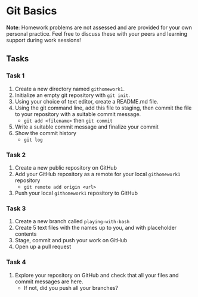 # Git Basics

**Note**: Homework problems are not assessed and are provided for your own personal practice. Feel free to discuss these with your peers and learning support during work sessions!

## Tasks
### Task 1
1. Create a new directory named `githomework1`.
2. Initialize an empty git repository with `git init`.
3. Using your choice of text editor, create a README.md file.
4. Using the git command line, add this file to staging, then commit the file to your repository with a suitable commit message.
    * `git add <filename>` then `git commit`
5. Write a suitable commit message and finalize your commit
8. Show the commit history
    * `git log`


### Task 2
1. Create a new public repository on GitHub
2. Add your GitHub repository as a remote for your local `githomework1` repository
    * `git remote add origin <url>`
3. Push your local `githomework1` repository to GitHub


### Task 3
1. Create a new branch called `playing-with-bash`
2. Create 5 text files with the names up to you, and with placeholder contents
4. Stage, commit and push your work on GitHub
5. Open up a pull request

### Task 4
1. Explore your repository on GitHub and check that all your files and commit messages are here.
    * If not, did you push all your branches?
